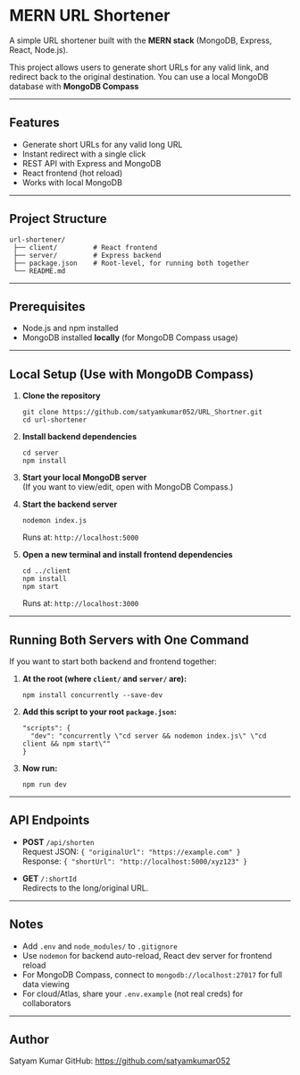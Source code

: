 # MERN URL Shortener

A simple URL shortener built with the **MERN stack** (MongoDB, Express, React, Node.js).

This project allows users to generate short URLs for any valid link, and redirect back to the original destination. You can use a local MongoDB database with **MongoDB Compass** 
***

## Features

- Generate short URLs for any valid long URL
- Instant redirect with a single click
- REST API with Express and MongoDB
- React frontend (hot reload)
- Works with local MongoDB

***

## Project Structure

```
url-shortener/
 ├── client/         # React frontend
 ├── server/         # Express backend
 ├── package.json    # Root-level, for running both together
 └── README.md
```

***

## Prerequisites

- Node.js and npm installed
- MongoDB installed **locally** (for MongoDB Compass usage)

***

## Local Setup (Use with MongoDB Compass)

1. **Clone the repository**
   ```
   git clone https://github.com/satyamkumar052/URL_Shortner.git
   cd url-shortener
   ```

2. **Install backend dependencies**
   ```
   cd server
   npm install
   ```

3. **Start your local MongoDB server**  
   (If you want to view/edit, open with MongoDB Compass.)

4. **Start the backend server**
   ```
   nodemon index.js
   ```
   Runs at: `http://localhost:5000`

5. **Open a new terminal and install frontend dependencies**
   ```
   cd ../client
   npm install
   npm start
   ```
   Runs at: `http://localhost:3000`

***

## Running Both Servers with One Command

If you want to start both backend and frontend together:

1. **At the root (where `client/` and `server/` are):**
   ```
   npm install concurrently --save-dev
   ```

2. **Add this script to your root `package.json`:**
   ```
   "scripts": {
     "dev": "concurrently \"cd server && nodemon index.js\" \"cd client && npm start\""
   }
   ```

3. **Now run:**
   ```
   npm run dev
   ```

***

## API Endpoints

- **POST** `/api/shorten`  
  Request JSON: `{ "originalUrl": "https://example.com" }`  
  Response: `{ "shortUrl": "http://localhost:5000/xyz123" }`

- **GET** `/:shortId`  
  Redirects to the long/original URL.

***

## Notes

- Add `.env` and `node_modules/` to `.gitignore`
- Use `nodemon` for backend auto-reload, React dev server for frontend reload
- For MongoDB Compass, connect to `mongodb://localhost:27017` for full data viewing
- For cloud/Atlas, share your `.env.example` (not real creds) for collaborators

***


## Author

Satyam Kumar 
GitHub: https://github.com/satyamkumar052